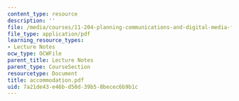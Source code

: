 ```yaml
---
content_type: resource
description: ''
file: /media/courses/11-204-planning-communications-and-digital-media-fall-2004/7a21de43e46bd50d39b58becec6b9b1c_accommodation.pdf
file_type: application/pdf
learning_resource_types:
- Lecture Notes
ocw_type: OCWFile
parent_title: Lecture Notes
parent_type: CourseSection
resourcetype: Document
title: accommodation.pdf
uid: 7a21de43-e46b-d50d-39b5-8becec6b9b1c
---
```

